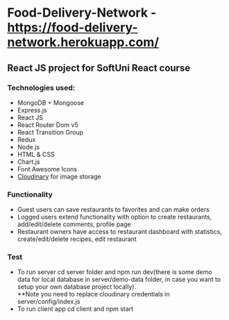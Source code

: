# Food-Delivery-Network - https://food-delivery-network.herokuapp.com/
## React JS project for SoftUni React course
### Technologies used:
* MongoDB + Mongoose
* Express.js
* React JS
* React Router Dom v5
* React Transition Group
* Redux
* Node.js
* HTML & CSS
* Chart.js
* Font Awesome Icons
* [Cloudinary](https://cloudinary.com/) for image storage
### Functionality
* Guest users can save restaurants to favorites and can make orders
* Logged users extend functionality with option to create restaurants, add/edit/delete comments, profile page
* Restaurant owners have access to restaurant dashboard with statistics, create/edit/delete recipes, edit restaurant
### Test
* To run server cd server folder and npm run dev(there is some demo data for local database in server/demo-data folder, in case you want to setup your own database project locally).
</br>**Note you need to replace cloudinary credentials in server/config/index.js
* To run client app cd client and npm start
